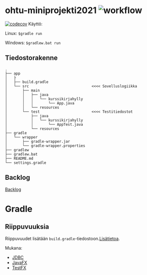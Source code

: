 # ohtu-miniprojekti2021 ![workflow](https://github.com/nothros/ohtu-miniprojekti2021/actions/workflows/main.yml/badge.svg)
[![codecov](https://codecov.io/gh/nothros/ohtu-miniprojekti2021/branch/main/graph/badge.svg?token=T5B64DEFPH)](https://codecov.io/gh/nothros/ohtu-miniprojekti2021)
Käyttö:


Linux: ```$gradle run```

Windows: ``` $gradlew.bat run ```

## Tiedostorakenne
```
.
├── app
│   ├
│   ├── build.gradle
│   └── src                          	<<<< Sovelluslogiikka
│       ├── main
│       │   ├── java
│       │   │   └── kurssikirjahylly
│       │   │       └── App.java
│       │   └── resources
│       └── test			            <<<< Testitiedostot
│           ├── java
│           │   └── kurssikirjahylly
│           │       └── AppTest.java
│           └── resources
├── gradle
│   └── wrapper
│       ├── gradle-wrapper.jar
│       └── gradle-wrapper.properties
├── gradlew
├── gradlew.bat
├── README.md
└── settings.gradle
```

## Backlog

[Backlog](https://docs.google.com/spreadsheets/d/1Mqu61MkBKXb47hqxVo3GOnbK3Os7-lqfA4JLydHTWgk/edit?usp=sharing)

# Gradle


## Riippuvuuksia
Riippuvuudet lisätään ```build.gradle```-tiedostoon.[Lisätietoa](https://docs.gradle.org/current/userguide/dependency_management_for_java_projects.html).


Mukana:
- [JDBC](https://github.com/xerial/sqlite-jdbc)
- [JavaFX](https://openjfx.io/)
- [TestFX](https://github.com/TestFX/TestFX)
